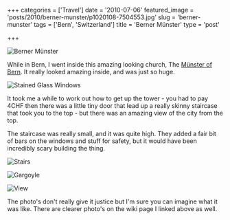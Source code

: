 +++
categories = ['Travel']
date = '2010-07-06'
featured_image = 'posts/2010/berner-munster/p1020108-7504553.jpg'
slug = 'berner-munster'
tags = ['Bern', 'Switzerland']
title = 'Berner Münster'
type = 'post'

+++

![Berner Münster](p1020108-7504553.jpg)

While in Bern, I went inside this amazing looking church, The [Münster of Bern](http://en.wikipedia.org/wiki/M%C3%BCnster_of_Bern). It really looked amazing inside, and was just so huge.

![Stained Glass Windows](stainglass.jpg)

It took me a while to work out how to get up the tower - you had to pay 4CHF then there was a little tiny door that lead up a really skinny staircase that took you to the top - but there was an amazing view of the city from the top.

The staircase was really small, and it was quite high. They added a fair bit of bars on the windows and stuff for safety, but it would have been incredibly scary building the thing.

![Stairs](stairs.jpg)

![Gargoyle](gothic.jpg)

![View](view.jpg)

The photo's don't really give it justice but I'm sure you can imagine what it was like. There are clearer photo's on the wiki page I linked above as well.